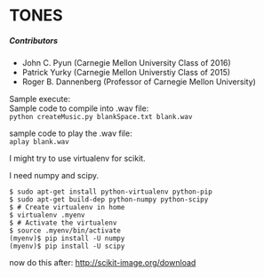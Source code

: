 # TONES
##### Contributors
  - John C. Pyun (Carnegie Mellon University Class of 2016)
  - Patrick Yurky (Carnegie Mellon Universtiy Class of 2015)
  - Roger B. Dannenberg (Professor of Carnegie Mellon University)

Sample execute:  
Sample code to compile into .wav file:  
`
python createMusic.py blankSpace.txt blank.wav
`  

sample code to play the .wav file:  
`
aplay blank.wav
`

I might try to use virtualenv for scikit.

I need numpy and scipy.


```
$ sudo apt-get install python-virtualenv python-pip
$ sudo apt-get build-dep python-numpy python-scipy
$ # Create virtualenv in home
$ virtualenv .myenv
$ # Activate the virtualenv
$ source .myenv/bin/activate
(myenv)$ pip install -U numpy
(myenv)$ pip install -U scipy
```
now do this after: 
http://scikit-image.org/download
